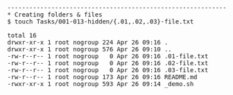 <pre>
----------------------------------------------------------------
* Creating folders & files
$ touch Tasks/001-013-hidden/{.01,.02,.03}-file.txt

total 16
drwxr-xr-x 1 root nogroup 224 Apr 26 09:16 .
drwxr-xr-x 1 root nogroup 576 Apr 26 09:10 ..
-rw-r--r-- 1 root nogroup   0 Apr 26 09:16 .01-file.txt
-rw-r--r-- 1 root nogroup   0 Apr 26 09:16 .02-file.txt
-rw-r--r-- 1 root nogroup   0 Apr 26 09:16 .03-file.txt
-rw-r--r-- 1 root nogroup 173 Apr 26 09:16 README.md
-rwxr-xr-x 1 root nogroup 593 Apr 26 09:14 _demo.sh
